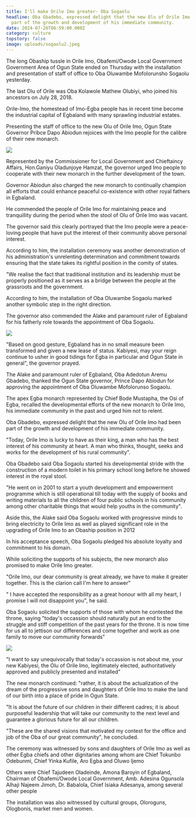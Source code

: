 ```yaml
---
title: I'll make Orile Imo greater- Oba Sogaolu
headline: Oba Gbadebo, expressed delight that the new Olu of Orile Imo had been
  part of the growth and development of his immediate community.
date: 2024-07-26T06:59:00.000Z
category: culture
topstory: false
image: uploads/sogaolu2.jpeg
---
```

The long Obaship tussle in Orile Imo, Obafemi/Owode Local Government Government Area of Ogun State ended on Thursday with the installation and presentation of staff of office to Oba Oluwambe Mofolorunsho Sogaolu yesterday.



The last Olu of Orile was Oba Kolawole Mathew Olubiyi, who joined his ancestors  on July 28, 2018.



Orile-Imo, the homestead of Imo-Egba people has in recent time become the industrial capital of Egbaland with many sprawling  industrial estates.



Presenting the staff of office to the new Olu of Orile Imo, Ogun State Governor Pribce Dapo Abiodun rejoices with the Imo people for the  calibre of their new monarch.

![](https://www.thegatewaypeople.com/uploads/sogaolu1.jpeg)

Represented by the Commissioner for Local Government and Chieftaincy  Affairs, Hon.Ganiyu Oladunjoye Hamzat,  the governor urged Imo people to cooperate with their new monarch in the further development of the town.



Governor Abiodun also charged the new monarch to continually champion all efforts that could enhance peaceful co-existence with other royal fathers in Egbaland.



He commended the people of Orile Imo for maintaining peace and tranquillity during the period when the stool of Olu of Orile Imo was vacant. 



The governor said this clearly portrayed that the Imo people were a peace-loving people that have put the interest of their community  above personal interest.



According to him, the installation ceremony was another demonstration of his administration's unrelenting determination and commitment towards ensuring that the state takes its rightful position in the comity of states.



"We realise the fact that traditional institution and its leadership must be properly positioned as it serves as a bridge between the people at the  grassroots and the government.



According to him, the installation of Oba Oluwambe Sogaolu marked another symbolic step in the right direction.



The governor also commended the Alake and paramount ruler of Egbaland for his fatherly role towards the appointment of Oba Sogaolu.

![](https://www.thegatewaypeople.com/uploads/sogaolu3.jpeg)

"Based on good gesture, Egbaland has in no small measure been transformed and given a new lease of status. Kabiyesi, may your reign continue to usher in good tidings for Egba in particular and Ogun State in general", the governor prayed.



The Alake and paramount ruler of Egbaland, Oba Adedotun Aremu Gbadebo, thanked the Ogun State governor, Prince Dapo Abiodun for approving the appointment of Oba Oluwambe Mofolorunso Sogaolu. 



The apex Egba monarch represented by Chief Bode Mustapha, the Osi of Egba, recalled the developmental efforts of the new monarch to Orile Imo, his immediate community in the past and urged him not to relent.



Oba Gbadebo, expressed delight that the new Olu of Orile Imo had been part of the growth and development of his immediate community.



"Today, Orile Imo is lucky to have as their king, a man who has the best interest of his community at heart. A man who thinks, thought, seeks and works for the development of his rural community".



Oba Gbadebo said Oba Sogaolu started his developmental stride with the construction of a modern toilet in his primary school long before he showed interest in the royal stool.



"He went on in 2001 to start a youth development and empowerment programme which is still operational till today with the supply of books and writing materials  to all the children  of four public schools in his community among other charitable things that would help youths in the community".



Aside this,  the Alake said Oba Sogaolu worked with progressive minds to bring electricity to Orile Imo as well as played significant role in the upgrading of Orile Imo to an Obaship position in 2012



In his acceptance speech, Oba Sogaolu pledged his absolute loyalty and commitment to his domain.



While soliciting the supports of his subjects, the new monarch also promised  to make Orile Imo greater.



"Orile Imo, our dear community is great already, we have to make it greater together. This is the clarion call I'm here to answer"



" I have accepted the responsibility as a great honour with all my heart, I promise I will not disappoint you", he said.



Oba Sogaolu solicited the supports of those with whom he contested the throne, saying "today's occassion should  naturally put an end to the struggle  and stiff competition  of the past years for the throne. It is now time for us all to jettison our differences and come together and work as one family  to move our community forwards"

![](https://www.thegatewaypeople.com/uploads/sogaolu4.jpeg)

"I want to say unequivocally that today's occassion is not about me, your new Kabiyesi, the Olu of Orile Imo, legitimately elected, authoritatively approved and publicly presented and installed"



The new monarch continued: "rather, it is about the actualization of the dream of the progressive sons and daughters of Orile Imo to make the land of our birth into a place of pride in Ogun State.



"It is about the future of our children in their different cadres; it is about purposeful leadership that will take our community to the next level and guarantee a glorious future for all our children. 



"These are the shared visions that motivated my contest for the office and job of the Oba of our great community", he concluded.



The ceremony was witnessed by sons and daughters of Orile Imo as well as other Egba chiefs and other dignitaries among whom are Chief Tokunbo Odebunmi, Chief Yinka Kufile, Aro Egba and Oluwo Ijemo



Others were Chief Tajudeen Oladeinde, Amona Baroyin of Egbaland, Chairman of Obafemi/Owode Local Government, Amb. Adesina Ogunsola Alhaji Najeem Jimoh, Dr. Babalola, Chief Isiaka Adesanya, among several other people



The installation was also witnessed by cultural groups,  Oloroguns, Ologbonis, market men and women.
